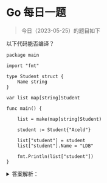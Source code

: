# Go 每日一题

> 今日（2023-05-25）的题目如下

以下代码能否编译？

```golang
package main

import "fmt"

type Student struct {
	Name string
}

var list map[string]Student

func main() {

	list = make(map[string]Student)

	student := Student{"Aceld"}

	list["student"] = student
	list["student"].Name = "LDB"

	fmt.Println(list["student"])
}
```

<details>
<summary>答案解析：</summary>
<div>

#### 结果

编译失败，`cannot assign to struct field list["student"].Name in map`

#### 分析

`map[string]Student` 的 value 是一个 Student 结构值，所以当`list["student"] = student`, 是一个值拷贝过程。而`list["student"]`则是一个值引用。那么值引用的特点是`只读`。所以对`list["student"].Name = "LDB"`的修改是不允许的。

#### 方法一：

```golang
package main

import "fmt"

type Student struct {
	Name string
}

var list map[string]Student

func main() {

	list = make(map[string]Student)

	student := Student{"Aceld"}

	list["student"] = student
	//list["student"].Name = "LDB"

    /*
        方法1:
    */
    tmpStudent := list["student"]
    tmpStudent.Name = "LDB"
    list["student"] = tmpStudent

	fmt.Println(list["student"])
}
```

其中

```golang
/**
方法1:
*/
tmpStudent := list["student"]
tmpStudent.Name = "LDB"
list["student"] = tmpStudent
```

是先做一次值拷贝，做出一个`tmpStudent副本`,然后修改该副本，然后再次发生一次值拷贝复制回去，`list["student"] = tmpStudent`,但是这种会在整体过程中发生 2 次结构体值拷贝，性能很差。

#### 方法二：

```golang
package main

import "fmt"

type Student struct {
	Name string
}

var list map[string]*Student

func main() {

	list = make(map[string]*Student)

	student := Student{"Aceld"}

	list["student"] = &student
	list["student"].Name = "LDB"

	fmt.Println(list["student"])
}
```

我们将 map 的类型的 value 由 Student 值，改成 Student 指针。

```golang
var list map[string]*Student
```

这样，我们实际上每次修改的都是指针所指向的 Student 空间，指针本身是常指针，不能修改，`只读`属性，但是指向的 Student 是可以随便修改的，而且这里并不需要值拷贝。只是一个指针的赋值。

---

### 3 楼

看了答案，发现因为list["student"]是一个引用，所以是只读的。那如果把Student换成slice，却是可以修改的，这是为什么呢？ 如下代码 mapSlice["student"][1] = 4 没问题：

```golang
package main

import "fmt"

type Student struct {
    Name string
}

var mapStu map[string]Student
var mapSlice map[string][]int

func main() {
    mapStu = make(map[string]Student)
    stu := Student{"mark"}
    mapStu["student"] = stu
    //mapStu["student"].Name = "rudy"
    fmt.Println(mapStu)

    mapSlice = make(map[string][]int)
    s := []int{1, 2, 3}
    mapSlice["student"] = s
    mapSlice["student"][1] = 4
    fmt.Println(mapSlice)
}
```

### 4 楼

>   回复 3 楼

因为slice底层是一个*array


</div>
</details>
